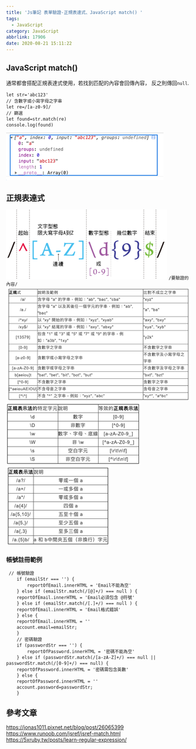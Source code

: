 ```yaml
---
title: 'Js筆記 表單驗證-正規表達式、JavaScript match() '
tags:
  - JavaScript
category: JavaScript
abbrlink: 17906
date: 2020-08-21 15:11:22
---
```


## JavaScript  match()
通常都會搭配正規表達式使用，若找到匹配的內容會回傳內容，
反之則傳回`null`.
```
let str='abc123'
// 含數字或小寫字母之字串
let re=/[a-z0-9]/
// 篩選
let found=str.match(re)
console.log(found)
```
![](/images/match/match1.png)
## 正規表達式
![](/images/match/regexp.gif)
`/要驗證的內容/`
![](/images/match/match2.png)
![](/images/match/match3.png)
![](/images/match/match4.png)
### 帳號註冊範例
```
 // 帳號驗證
    if (emailStr === '') {
        reportOfEmail.innerHTML = 'Email不能為空'
    } else if (emailStr.match(/[@]+/) === null ) {
    reportOfEmail.innerHTML = 'Email必須包含 @符號'
    } else if (emailStr.match(/[.]+/) === null ) {
    reportOfEmail.innerHTML = 'Email格式錯誤'
    } else {
    reportOfEmail.innerHTML = ''
    account.email=emailStr;
    }
    // 密碼驗證
    if (passwordStr === '') {
        reportOfPassword.innerHTML = '密碼不能為空'
    } else if (passwordStr.match(/[a-zA-Z]+/) === null || passwordStr.match(/[0-9]+/) === null) {
    reportOfPassword.innerHTML = '密碼需包含英數'
    } else {
    reportOfPassword.innerHTML = ''
    account.password=passwordStr;
    }
```
## 參考文章
https://jonas1011.pixnet.net/blog/post/26065399
https://www.runoob.com/jsref/jsref-match.html
https://5xruby.tw/posts/learn-regular-expression/
